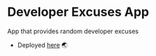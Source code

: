 # Developer Excuses App

App that provides random developer excuses

- Deployed <a href="http://devexcuses.surge.sh" target="blank">here</a> 🌏
